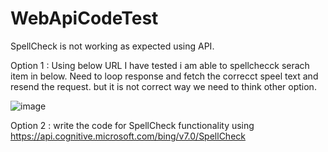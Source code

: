 # WebApiCodeTest

SpellCheck is not working as expected using API. 

Option 1 : Using below URL I have tested i am able to spellchecck serach item in below. Need to loop response and fetch the correcct speel text and resend the request. but it is not correct way we need to think other option.

![image](https://user-images.githubusercontent.com/4241520/173517943-ca5f81e6-9570-4a71-94ee-49c78aefd7f4.png)

Option 2 : write the code for SpellCheck functionality using https://api.cognitive.microsoft.com/bing/v7.0/SpellCheck


